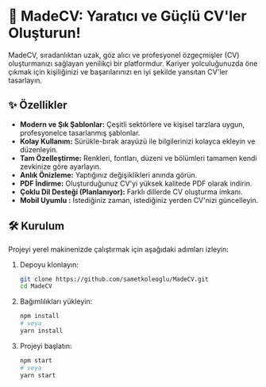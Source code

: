 # 🚀 MadeCV: Yaratıcı ve Güçlü CV'ler Oluşturun!

MadeCV, sıradanlıktan uzak, göz alıcı ve profesyonel özgeçmişler (CV) oluşturmanızı sağlayan yenilikçi bir platformdur. Kariyer yolculuğunuzda öne çıkmak için kişiliğinizi ve başarılarınızı en iyi şekilde yansıtan CV'ler tasarlayın.

## ✨ Özellikler

-   **Modern ve Şık Şablonlar:** Çeşitli sektörlere ve kişisel tarzlara uygun, profesyonelce tasarlanmış şablonlar.
-   **Kolay Kullanım:** Sürükle-bırak arayüzü ile bilgilerinizi kolayca ekleyin ve düzenleyin.
-   **Tam Özelleştirme:** Renkleri, fontları, düzeni ve bölümleri tamamen kendi zevkinize göre ayarlayın.
-   **Anlık Önizleme:** Yaptığınız değişiklikleri anında görün.
-   **PDF İndirme:** Oluşturduğunuz CV'yi yüksek kalitede PDF olarak indirin.
-   **Çoklu Dil Desteği (Planlanıyor):** Farklı dillerde CV oluşturma imkanı.
-   **Mobil Uyumlu :** İstediğiniz zaman, istediğiniz yerden CV'nizi güncelleyin.

## 🛠️ Kurulum

Projeyi yerel makinenizde çalıştırmak için aşağıdaki adımları izleyin:

1.  Depoyu klonlayın:

    ```bash
    git clone https://github.com/sametkoleoglu/MadeCV.git
    cd MadeCV
    ```

2.  Bağımlılıkları yükleyin:

    ```bash
    npm install
    # veya
    yarn install
    ```

3.  Projeyi başlatın:

    ```bash
    npm start
    # veya
    yarn start
    ```

